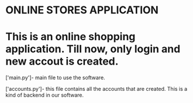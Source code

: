 # ONLINE STORES APPLICATION
This is an online shopping application. Till now, only login and new accout is created.
===
['main.py']- main file to use the software.

['accounts.py']- this file contains all the accounts that are created. This is a kind of backend in our software.
